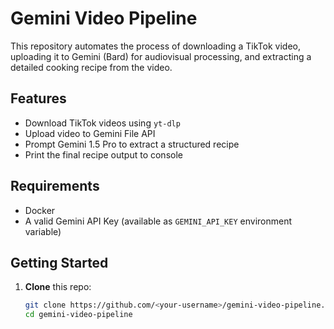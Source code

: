 # Gemini Video Pipeline

This repository automates the process of downloading a TikTok video, uploading it to Gemini (Bard) for audiovisual processing, and extracting a detailed cooking recipe from the video.

## Features

- Download TikTok videos using `yt-dlp`
- Upload video to Gemini File API
- Prompt Gemini 1.5 Pro to extract a structured recipe
- Print the final recipe output to console

## Requirements

- Docker
- A valid Gemini API Key (available as `GEMINI_API_KEY` environment variable)

## Getting Started

1. **Clone** this repo:
   ```bash
   git clone https://github.com/<your-username>/gemini-video-pipeline.git
   cd gemini-video-pipeline

